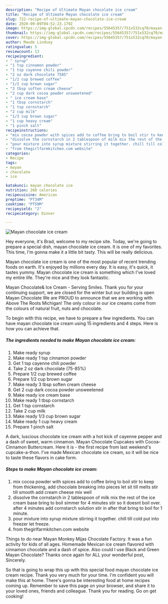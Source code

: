 ```yaml
---
description: "Recipe of Ultimate Mayan chocolate ice cream"
title: "Recipe of Ultimate Mayan chocolate ice cream"
slug: 722-recipe-of-ultimate-mayan-chocolate-ice-cream
date: 2020-09-09T04:52:23.179Z
image: https://img-global.cpcdn.com/recipes/55645357/751x532cq70/mayan-chocolate-ice-cream-recipe-main-photo.jpg
thumbnail: https://img-global.cpcdn.com/recipes/55645357/751x532cq70/mayan-chocolate-ice-cream-recipe-main-photo.jpg
cover: https://img-global.cpcdn.com/recipes/55645357/751x532cq70/mayan-chocolate-ice-cream-recipe-main-photo.jpg
author: Maude Lindsey
ratingvalue: 5
reviewcount: 13
recipeingredient:
- " syrup"
- "1 tsp cinnamon powder"
- "1 tsp cayenne chili powder"
- "2 oz dark chocolate 7585"
- "1/2 cup brewed coffee"
- "1/2 cup brown sugar"
- "3 tbsp soften cream cheese"
- "2 cup dark cocoa powder unsweetened"
- " ice cream base"
- "1 tbsp cornstarch"
- "1 tsp cornstarch"
- "2 cup milk"
- "1/3 cup brown sugar"
- "1 cup heavy cream"
- "1 pinch salt"
recipeinstructions:
- "mix cocoa powder with spices add to coffee bring to boil stir to keep from thickening, add chocolate breaking into pieces let sit till melts stir till smooth add cream cheese mix well"
- "dissolve the cornstarch in 2 tablespoon of milk mix the rest of the ice cream base bring to boil simmer for 4 minutes stir so it doesnt boil over. after 4 minutes add cornstarch solution stir in after that bring to boil for 1 minute."
- "pour mixture into syrup mixture stirring it together. chill till cold put into freezer let freeze."
- "from thegirlfarmkitchen.com website"
categories:
- Recipe
tags:
- mayan
- chocolate
- ice

katakunci: mayan chocolate ice 
nutrition: 268 calories
recipecuisine: American
preptime: "PT34M"
cooktime: "PT59M"
recipeyield: "2"
recipecategory: Dinner

---
```



![Mayan chocolate ice cream](https://img-global.cpcdn.com/recipes/55645357/751x532cq70/mayan-chocolate-ice-cream-recipe-main-photo.jpg)

Hey everyone, it's Brad, welcome to my recipe site. Today, we're going to prepare a special dish, mayan chocolate ice cream. It is one of my favorites. This time, I'm gonna make it a little bit tasty. This will be really delicious.

Mayan chocolate ice cream is one of the most popular of recent trending foods on earth. It's enjoyed by millions every day. It is easy, it's quick, it tastes yummy. Mayan chocolate ice cream is something which I've loved my entire life. They're nice and they look fantastic.

Mayan Chocolate&amp; Ice Cream - Serving Smiles. Thank you for your continuing support, we are closed for the winter but our building is open Mayan Chocolate We are PROUD to announce that we are working with Above The Roots Michigan! The only colour in our ice creams come from the colours of natural fruit, nuts and chocolate.


To begin with this recipe, we have to prepare a few ingredients. You can have mayan chocolate ice cream using 15 ingredients and 4 steps. Here is how you can achieve that.

<!--inarticleads1-->

##### The ingredients needed to make Mayan chocolate ice cream:

1. Make ready  syrup
1. Make ready 1 tsp cinnamon powder
1. Get 1 tsp cayenne chili powder
1. Take 2 oz dark chocolate (75-85%)
1. Prepare 1/2 cup brewed coffee
1. Prepare 1/2 cup brown sugar
1. Make ready 3 tbsp soften cream cheese
1. Get 2 cup dark cocoa powder unsweetened
1. Make ready  ice cream base
1. Make ready 1 tbsp cornstarch
1. Get 1 tsp cornstarch
1. Take 2 cup milk
1. Make ready 1/3 cup brown sugar
1. Make ready 1 cup heavy cream
1. Prepare 1 pinch salt


A dark, luscious chocolate ice cream with a hot kick of cayenne pepper and a dash of sweet, warm cinnamon. Mayan Chocolate Cupcakes with Cocoa-Cinnamon Buttercream. Here it is - the first recipe from last weekend&#39;s cupcake-a-thon. I&#39;ve made Mexican chocolate ice cream, so it will be nice to taste these flavors in cake form. 

<!--inarticleads2-->

##### Steps to make Mayan chocolate ice cream:

1. mix cocoa powder with spices add to coffee bring to boil stir to keep from thickening, add chocolate breaking into pieces let sit till melts stir till smooth add cream cheese mix well
1. dissolve the cornstarch in 2 tablespoon of milk mix the rest of the ice cream base bring to boil simmer for 4 minutes stir so it doesnt boil over. after 4 minutes add cornstarch solution stir in after that bring to boil for 1 minute.
1. pour mixture into syrup mixture stirring it together. chill till cold put into freezer let freeze.
1. from thegirlfarmkitchen.com website


Things to do near Mayan Monkey Mijas Chocolate Factory. It was a fun activity for kids of all ages. Homemade Mexican ice cream flavored with cinnamon chocolate and a dash of spice. Also could I use Black and Green Mayan Chocolate? Thanks once again for ALL your wonderful post, Sincerely. 

So that is going to wrap this up with this special food mayan chocolate ice cream recipe. Thank you very much for your time. I'm confident you will make this at home. There's gonna be interesting food at home recipes coming up. Remember to save this page on your browser, and share it to your loved ones, friends and colleague. Thank you for reading. Go on get cooking!
